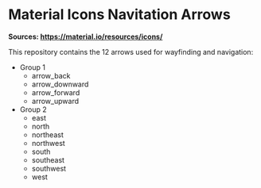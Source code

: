 # Material Icons Navitation Arrows
**Sources: https://material.io/resources/icons/**

This repository contains the 12 arrows used for wayfinding and navigation:
* Group 1
	* arrow_back
	* arrow_downward
	* arrow_forward
	* arrow_upward
* Group 2
	* east
	* north
	* northeast
	* northwest
	* south
	* southeast
	* southwest
	* west
